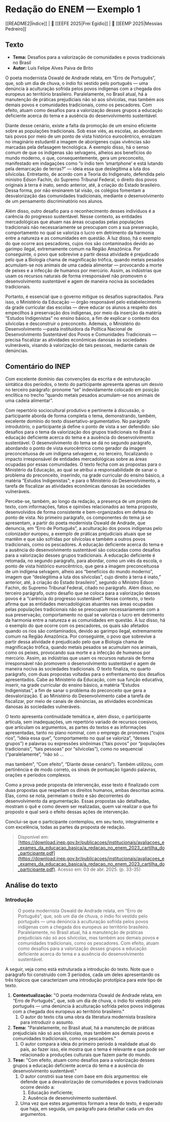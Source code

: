 # Redação do ENEM — Exemplo 1

[[README2|Índice]] | 📘 [[EEFE 2025|Frei Egídio]] | 📕 [[EEMP 2025|Messias Pedreiro]]

## Texto
- **Tema:** Desafios para a valorização de comunidades e povos tradicionais no Brasil
- **Autor:** Luís Felipe Alves Paiva de Brito

O poeta modernista Oswald de Andrade relata, em “Erro de Português”, que, sob um dia de chuva, o índio foi vestido pelo português — uma denúncia à aculturação sofrida pelos povos indígenas com a chegada dos europeus ao território brasileiro. Paralelamente, no Brasil atual, há a manutenção de práticas prejudiciais não só aos silvícolas, mas também aos demais povos e comunidades tradicionais, como os pescadores. Com efeito, atuam como desafios para a valorização desses grupos a educação deficiente acerca do tema e a ausência do desenvolvimento sustentável.

Diante desse cenário, existe a falta da promoção de um ensino eficiente sobre as populações tradicionais. Sob esse viés, as escolas, ao abordarem tais povos por meio de um ponto de vista histórico eurocêntrico, enraízam no imaginário estudantil a imagem de aborígenes cujas vivências são marcadas pela defasagem tecnológica. A exemplo disso, há o senso comum de que os indígenas são selvagens, alheios aos benefícios do mundo moderno, o que, consequentemente, gera um preconceito, manifestado em indagações como “o índio tem ‘smartphone’ e está lutando pela demarcação de terras?” — ideia essa que deslegitima a luta dos silvícolas. Entretanto, de acordo com a Teoria do Indigenato, defendida pelo ministro Edson Fachin, do Supremo Tribunal Federal, o direito dos povos originais à terra é inato, sendo anterior, até, à criação do Estado brasileiro. Dessa forma, por não ensinarem tal visão, os colégios fomentam a desvalorização das comunidades tradicionais, mediante o desenvolvimento de um pensamento discriminatório nos alunos.

Além disso, outro desafio para o reconhecimento desses indivíduos é a carência do progresso sustentável. Nesse contexto, as entidades mercadológicas que atuam nas áreas ocupadas pelas populações tradicionais não necessariamente se preocupam com a sua preservação, comportamento no qual se valoriza o lucro em detrimento da harmonia entre a natureza e as comunidades em questão. À luz disso, há o exemplo do que ocorre aos pescadores, cujos rios são contaminados devido ao garimpo ilegal, extremamente comum na Região Amazônica. Por conseguinte, o povo que sobrevive a partir dessa atividade é prejudicado pelo que a Biologia chama de magnificação trófica, quando metais pesados acumulam-se nos animais de uma cadeia alimentar — provocando a morte de peixes e a infecção de humanos por mercúrio. Assim, as indústrias que usam os recursos naturais de forma irresponsável não promovem o desenvolvimento sustentável e agem de maneira nociva às sociedades tradicionais.

Portanto, é essencial que o governo mitigue os desafios supracitados. Para isso, o Ministério da Educação — órgão responsável pelo estabelecimento da grade curricular das escolas — deve educar os alunos a respeito dos empecilhos à preservação dos indígenas, por meio da inserção da matéria “Estudos Indigenistas” no ensino básico, a fim de explicar o contexto dos silvícolas e desconstruir o preconceito. Ademais, o Ministério do Desenvolvimento —pasta instituidora da Política Nacional de Desenvolvimento Sustentável dos Povos e Comunidades Tradicionais — precisa fiscalizar as atividades econômicas danosas às sociedades vulneráveis, visando à valorização de tais pessoas, mediante canais de denúncias.


## Comentário do INEP

Com excelente domínio das convenções da escrita e de estruturação sintática dos períodos, o texto do participante apresenta apenas um desvio no terceiro parágrafo: pronome “se” indevidamente colocado em posição enclítica no trecho “quando metais pesados acumulam-se nos animais de uma cadeia alimentar”.

Com repertório sociocultural produtivo e pertinente à discussão, o participante aborda de forma completa o tema, demonstrando, também, excelente domínio do texto dissertativo-argumentativo. No parágrafo introdutório, o participante já define o ponto de vista a ser defendido: são desafios para o tema da valorização dos grupos tradicionais no Brasil a educação deficiente acerca do tema e a ausência do desenvolvimento sustentável. O desenvolvimento do tema se dá no segundo parágrafo, abordando o ponto de vista eurocêntrico como gerador da imagem preconceituosa de um indígena selvagem e, no terceiro, focalizando o impacto irresponsável de entidades mercadológicas sobre as áreas ocupadas por essas comunidades. O texto fecha com as propostas para o Ministério da Educação, ao qual se atribui a responsabilidade de sanar o problema do preconceito, inserindo, na grade curricular do ensino básico, a matéria “Estudos Indigenistas”; e para o Ministério do Desenvolvimento, a tarefa de fiscalizar as atividades econômicas danosas às sociedades vulneráveis.

Percebe-se, também, ao longo da redação, a presença de um projeto de texto, com informações, fatos e opiniões relacionados ao tema proposto, desenvolvidos de forma consistente e bem-organizados em defesa do ponto de vista. No primeiro parágrafo, os componentes do tema já se apresentam, a partir do poeta modernista Oswald de Andrade, que denuncia, em “Erro de Português”, a aculturação dos povos indígenas pelo colonizador europeu, a exemplo de práticas prejudiciais atuais que se mantêm e que são sofridas por silvícolas e também a outros povos tradicionais, como os pescadores. A educação deficiente acerca do tema e a ausência do desenvolvimento sustentável são colocadas como desafios para a valorização desses grupos tradicionais. A educação deficiente é retomada, no segundo parágrafo, para abordar, como um viés da escola, o ponto de vista histórico eurocêntrico, que gera a imagem preconceituosa de um indígena selvagem, alheio aos “benefícios do mundo moderno”, imagem que “deslegitima a luta dos silvícolas”, cujo direito à terra é inato,” anterior, até, à criação do Estado brasileiro”, segundo o Ministro Edson Fachin, do Supremo Tribunal Federal, citado no parágrafo. Além disso, no terceiro parágrafo, outro desafio que se coloca para a valorização desses povos é a “carência do progresso sustentável”. Nesse contexto, o texto afirma que as entidades mercadológicas atuantes nas áreas ocupadas pelas populações tradicionais não se preocupam necessariamente com a sua preservação, comportamento no qual se valoriza o lucro em detrimento da harmonia entre a natureza e as comunidades em questão. À luz disso, há o exemplo do que ocorre com os pescadores, os quais são afetados quando os rios são contaminados, devido ao garimpo ilegal, extremamente comum na Região Amazônica. Por conseguinte, o povo que sobrevive a partir dessa atividade é prejudicado pelo que a Biologia chama de magnificação trófica, quando metais pesados se acumulam nos animais, como os peixes, provocando sua morte e a infecção de humanos por mercúrio. Assim, as indústrias que usam os recursos naturais de forma irresponsável não promovem o desenvolvimento sustentável e agem de maneira nociva às sociedades tradicionais. O texto finaliza, no quarto parágrafo, com duas propostas voltadas para o enfrentamento dos desafios apresentados. Cabe ao Ministério da Educação, com sua função educativa, inserir, na grade curricular do ensino básico, a matéria “Estudos Indigenistas”, a fim de sanar o problema do preconceito que gera a desvalorização. E ao Ministério do Desenvolvimento cabe a tarefa de fiscalizar, por meio de canais de denúncias, as atividades econômicas danosas às sociedades vulneráveis.

O texto apresenta continuidade temática e, além disso, o participante articula, sem inadequações, um repertório variado de recursos coesivos, que articulam os argumentos, as partes do textos e as informações apresentadas, tanto no plano nominal, com o emprego de pronomes (“cujos rios”, “ideia essa que”, “comportamento no qual se valoriza”, “desses grupos”) e palavras ou expressões sinônimas (“tais povos” por “populações tradicionais”, “tais pessoas” por “silvícolas”), como no sequencial (“paralelamente”, “não só ...

mas também”, “Com efeito”, “Diante desse cenário”). Também utilizou, com pertinência e de modo correto, os sinais de pontuação ligando palavras, orações e períodos complexos.

Como a prova pede proposta de intervenção, esse texto é finalizado com duas propostas que respeitam os direitos humanos, ambas descritas acima. Elas, como se nota, permeiam o texto e são decorrentes do desenvolvimento da argumentação. Essas propostas são detalhadas, mostram o quê e como devem ser realizadas, quem vai realizar o que foi proposto e qual será o efeito dessas ações de intervenção.

Conclui-se que o participante contemplou, em seu texto, integralmente e com excelência, todas as partes da proposta de redação.

> Disponível em: [https://download.inep.gov.br/publicacoes/institucionais/avaliacoes_e_exames_da_educacao_basica/a_redacao_no_enem_2023_cartilha_do_participante.pdf](https://download.inep.gov.br/publicacoes/institucionais/avaliacoes_e_exames_da_educacao_basica/a_redacao_no_enem_2023_cartilha_do_participante.pdf). Acesso em: 03 de abr. 2025. (p. 33-35)

## Análise do texto

### Introdução

> O poeta modernista Oswald de Andrade relata, em “Erro de Português”, que, sob um dia de chuva, o índio foi vestido pelo português — uma denúncia à aculturação sofrida pelos povos indígenas com a chegada dos europeus ao território brasileiro. Paralelamente, no Brasil atual, há a manutenção de práticas prejudiciais não só aos silvícolas, mas também aos demais povos e comunidades tradicionais, como os pescadores. Com efeito, atuam como desafios para a valorização desses grupos a educação deficiente acerca do tema e a ausência do desenvolvimento sustentável.

A seguir, veja como está estruturada a introdução do texto. Note que o parágrafo foi construído com 3 períodos, cada um deles apresentando os três tópicos que caracterizam uma introdução prototípica para este tipo de texto.

1. **Contextualização:** "O poeta modernista Oswald de Andrade relata, em “Erro de Português”, que, sob um dia de chuva, o índio foi vestido pelo português — uma denúncia à aculturação sofrida pelos povos indígenas com a chegada dos europeus ao território brasileiro."
	1. O autor do texto cita uma obra da literatura modernista brasileira para introduzir o assunto.
2. **Tema:** "Paralelamente, no Brasil atual, há a manutenção de práticas prejudiciais não só aos silvícolas, mas também aos demais povos e comunidades tradicionais, como os pescadores."
	1. O autor compara a ideia do primeiro período à realidade atual do país, ao fazer isso, ele mostra que o tema é relevante e que pode ser relacionado a produções culturais que fazem parte do mundo.
3. **Tese:** "Com efeito, atuam como desafios para a valorização desses grupos a educação deficiente acerca do tema e a ausência do desenvolvimento sustentável."
	1. O autor constrói sua tese com base em dois argumentos: ele defende que a desvalorização de comunidades e povos tradicionais ocorre devido a:
		1. Educação ineficiente;
		2. Ausência de desenvolvimento sustentável.
	2. Uma vez que estes argumentos formam a tese do texto, é esperado que haja, em seguida, um parágrafo para detalhar cada um dos argumentos.
